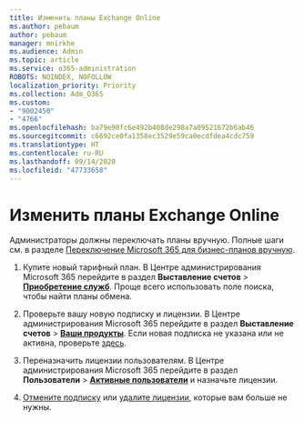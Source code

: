 ```yaml
---
title: Изменить планы Exchange Online
ms.author: pebaum
author: pebaum
manager: mnirkhe
ms.audience: Admin
ms.topic: article
ms.service: o365-administration
ROBOTS: NOINDEX, NOFOLLOW
localization_priority: Priority
ms.collection: Adm_O365
ms.custom:
- "9002450"
- "4766"
ms.openlocfilehash: ba79e98fc6e492b408de298a7a09521672b6ab46
ms.sourcegitcommit: c6692ce0fa1358ec3529e59ca0ecdfdea4cdc759
ms.translationtype: HT
ms.contentlocale: ru-RU
ms.lasthandoff: 09/14/2020
ms.locfileid: "47733658"
---
```

# <a name="change-exchange-online-plans"></a>Изменить планы Exchange Online

Администраторы должны переключать планы вручную. Полные шаги см. в разделе [Переключение Microsoft 365 для бизнес-планов вручную](https://docs.microsoft.com/microsoft-365/commerce/subscriptions/switch-plans-manually?view=o365-worldwide).

1. Купите новый тарифный план. В Центре администрирования Microsoft 365 перейдите в раздел **Выставление счетов** > **[Приобретение служб](https://go.microsoft.com/fwlink/p/?linkid=868433)**. Проще всего использовать поле поиска, чтобы найти планы обмена.

2. Проверьте вашу новую подписку и лицензии. В Центре администрирования Microsoft 365 перейдите в раздел **Выставление счетов** > **[Ваши продукты](https://go.microsoft.com/fwlink/p/?linkid=842054)**. Если новая подписка не указана или не активна, проверьте [здесь](https://docs.microsoft.com/microsoft-365/commerce/subscriptions/upgrade-to-different-plan#the-upgrade-tab-is-empty).

3. Переназначить лицензии пользователям. В Центре администрирования Microsoft 365 перейдите в раздел **Пользователи** > **[Активные пользователи](https://go.microsoft.com/fwlink/p/?linkid=834822)** и назначьте лицензии.

4. [Отмените подписку](https://docs.microsoft.com/microsoft-365/commerce/subscriptions/cancel-your-subscription) или [удалите лицензии](https://docs.microsoft.com/microsoft-365/commerce/licenses/buy-licenses), которые вам больше не нужны.
